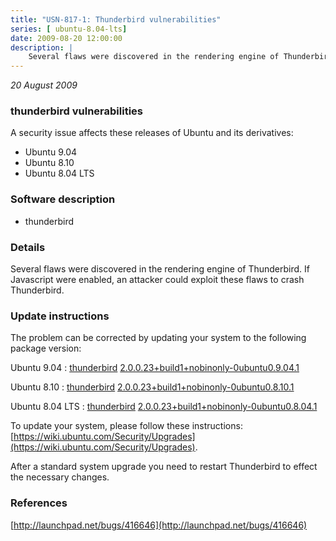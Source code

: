 ```yaml
---
title: "USN-817-1: Thunderbird vulnerabilities"
series: [ ubuntu-8.04-lts]
date: 2009-08-20 12:00:00
description: |
    Several flaws were discovered in the rendering engine of Thunderbird. If Javascript were enabled, an attacker could exploit these flaws to crash Thunderbird. 
--- 
```

 
 

*20 August 2009*

### thunderbird vulnerabilities

A security issue affects these releases of Ubuntu and its derivatives:

* Ubuntu 9.04
* Ubuntu 8.10
* Ubuntu 8.04 LTS

### Software description

* thunderbird 

### Details

Several flaws were discovered in the rendering engine of Thunderbird. If Javascript were enabled, an attacker could exploit these flaws to crash Thunderbird. 

### Update instructions

The problem can be corrected by updating your system to the following package version:

Ubuntu 9.04
 : [thunderbird](https://launchpad.net/ubuntu/+source/thunderbird) <span> [2.0.0.23+build1+nobinonly-0ubuntu0.9.04.1](https://launchpad.net/ubuntu/+source/thunderbird/2.0.0.23+build1+nobinonly-0ubuntu0.9.04.1) </span> 

Ubuntu 8.10
 : [thunderbird](https://launchpad.net/ubuntu/+source/thunderbird) <span> [2.0.0.23+build1+nobinonly-0ubuntu0.8.10.1](https://launchpad.net/ubuntu/+source/thunderbird/2.0.0.23+build1+nobinonly-0ubuntu0.8.10.1) </span> 

Ubuntu 8.04 LTS
 : [thunderbird](https://launchpad.net/ubuntu/+source/thunderbird) <span> [2.0.0.23+build1+nobinonly-0ubuntu0.8.04.1](https://launchpad.net/ubuntu/+source/thunderbird/2.0.0.23+build1+nobinonly-0ubuntu0.8.04.1) </span> 

To update your system, please follow these instructions: [https://wiki.ubuntu.com/Security/Upgrades](https://wiki.ubuntu.com/Security/Upgrades).

After a standard system upgrade you need to restart Thunderbird to effect the necessary changes. 

### References

 
 [http://launchpad.net/bugs/416646](http://launchpad.net/bugs/416646)
 

